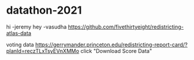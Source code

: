 ﻿# datathon-2021
hi
-jeremy
hey
-vasudha
https://github.com/fivethirtyeight/redistricting-atlas-data


voting data 
https://gerrymander.princeton.edu/redistricting-report-card/?planId=reczTLxTsyEVnXMMo
click "Download Score Data"
